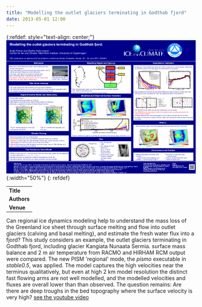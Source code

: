 ```yaml
---
title: "Modelling the outlet glaciers terminating in Godthab fjord"
date: 2013-05-01 12:00
---
```


{:refdef: style="text-align: center;"}
![](/img/applications/fitzner2012poster.png){:width="50%"}
{: refdef}


||
|-
| **Title** | Modelling the outlet glaciers terminating in Godthab fjord |
| **Authors** | Antje Fitzner and Dorthe Dahl-Jensen, Centre for Ice and Climate, Copenhagen |
| **Venue** | [IGS 2012 Fairbanks](http://glaciers.gi.alaska.edu/events/igs2012) |

Can regional ice dynamics modeling help to understand the mass loss of the Greenland ice sheet through surface melting and flow into outlet glaciers (calving and basal melting), and estimate the fresh water flux into a fjord? This study considers an example, the outlet glaciers terminating in Godthab fjord, including glacier Kangiata Nunaata Sermia. surface mass balance and 2 m air temperature from RACMO and HIRHAM RCM output were compared. The new PISM 'regional' mode, the *pismo* executable in *stable0.5*, was applied. The model captures the high velocities near the terminus qualitatively, but even at high 2 km model resolution the distinct fast flowing arms are not well modelled, and the modelled velocities and fluxes are overall lower than than observed. The question remains: Are there are deep troughs in the bed topography where the surface velocity is very high?
[see the youtube video](http://www.youtube.com/watch?feature=player_embedded&v=hbmzSFbMyXU) 

